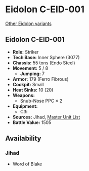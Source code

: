 # Eidolon C-EID-001

[Other Eidolon variants](../eidolon.md)

## Eidolon C-EID-001
- **Role:** Striker
- **Tech Base:** Inner Sphere (3077)
- **Chassis:** 55 tons (Endo Steel)
- **Movement:** 5 / 8
  - **Jumping:** 7
- **Armor:** 179 (Ferro Fibrous)
- **Cockpit:** Small
- **Heat Sinks:** 10 (20)
- **Weapons:**
  - Snub-Nose PPC × 2
- **Equipment:**
  - C3i
- **Sources:** Jihad, [Master Unit List](http://masterunitlist.info/Unit/Details/943/eidolon-c-eid-001)
- **Battle Value:** 1505

## Availability

### Jihad
- Word of Blake

